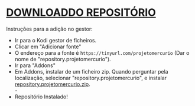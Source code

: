 # <a href="repository.projetomercurio.zip">DOWNLOADDO REPOSITÓRIO</a>

Instruções para a adição no gestor:


<p align="left">
  <ul>
    <li>Ir para o Kodi gestor de ficheiros.</li>
    <li>Clicar em "Adicionar fonte"</li>
    <li>O endereço para a fonte é <code>https://tinyurl.com/projetomercurio</code> (Dar o nome de "repository.projetomercurio").</li>
    <li>Ir para "Addons"</li>
    <li>Em Addons, instalar de um ficheiro zip. Quando perguntar pela localização, selecionar "repository.projetomercurio", e instalar <a href="repository.projetomercurio.zip">repository.projetomercurio.zip</a>.</li>
    -
    <li>Repositório Instalado!</li>
    
</ul>

                                      
                                       

</p>

